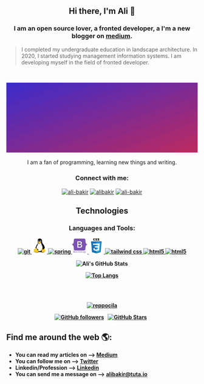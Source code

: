 
<h2 align="center"> Hi there, I'm Ali 👋 </h2>

<h3 align="center"> 
I am  an open source lover, a fronted developer, a I'm a new blogger on  <a href="https://medium.com/@ali-bakir" target="_blank">medium</a>.
 </h3>

>  I completed my undergraduate education in landscape architecture. In 2020, I started studying management information systems. I am developing myself in the field of fronted developer.
<br />

<p align="center">

<img src="/about-me.gif" alt="ali-bakir fronted engineer and blogger" />
</p>

<p align="center"> I am a fan of programming, learning new things and writing.</p>

<h3 align="center">Connect with me:</h3>
<p align="center">
<a href="https://www.hackerrank.com/alibakir" target="_blank"><img align="center" src="https://cdn3.iconfinder.com/data/icons/logos-and-brands-adobe/512/160_Hackerrank-512.png" alt="ali-bakir" height="30" width="30" /></a>
<a href="https://stackoverflow.com/users/20060788/alibakir" target="_blank"><img align="center" src="https://www.vectorlogo.zone/logos/stackoverflow/stackoverflow-icon.svg" alt="alibakir" height="30" width="30" /></a>
<a href="https://www.linkedin.com/in/ali-bakir/" target="_blank"><img align="center" src="https://www.vectorlogo.zone/logos/linkedin/linkedin-tile.svg" alt="ali-bakir" height="30" width="30" /></a>  
</p> 
  
<h2 align="center"><strong>Technologies<strong></h2>

</p>

<h3 align="center">Languages and Tools:</h3>
<p align="center"> <a href="https://git-scm.com/" target="_blank" rel="noreferrer"> <img src="https://www.vectorlogo.zone/logos/git-scm/git-scm-icon.svg" alt="git" width="40" height="40"/>  <a href="https://www.linux.org/" target="_blank" rel="noreferrer"> <img src="https://raw.githubusercontent.com/devicons/devicon/master/icons/linux/linux-original.svg" alt="linux" width="40" height="40"/> </a>  <a href="https://spring.io/" target="_blank" rel="noreferrer"> <img src="https://www.vectorlogo.zone/logos/springio/springio-icon.svg" alt="spring" width="40" height="40"/> </a>
 <a href="https://getbootstrap.com" target="_blank" rel="noreferrer"> <img src="https://raw.githubusercontent.com/devicons/devicon/master/icons/bootstrap/bootstrap-plain-wordmark.svg" alt="bootstrap" width="40" height="40"/> </a> <a href="https://www.w3schools.com/css/" target="_blank" rel="noreferrer"> <img src="https://raw.githubusercontent.com/devicons/devicon/master/icons/css3/css3-original-wordmark.svg" alt="css3" width="40" height="40"/> </a>  <a href="https://tailwindcss.com/ target="_blank" rel="noreferrer"> <img src="https://www.vectorlogo.zone/logos/tailwindcss/tailwindcss-icon.svg" alt="tailwind css" width="40" height="40"/> </a>
<a href="https://www.javascript.com/" target="_blank" rel="noreferrer"> <img src="https://www.vectorlogo.zone/logos/javascript/javascript-icon.svg" alt="html5" width="40" height="40"/> </a> <a href="https://www.python.org/" target="_blank" rel="noreferrer"> <img src="https://www.vectorlogo.zone/logos/python/python-icon.svg" alt="html5" width="40" height="40"/> </a> 

</p>






<p align="center">
<img align="center" src="https://github-readme-stats.vercel.app/api?username=ali-bakir&show_icons=true&locale=en&theme=github_dark" target="_blank" alt="Ali's GitHub Stats" /></p>

<div align="center">
  
[![Top Langs](https://github-readme-stats.vercel.app/api/top-langs/?username=ali-bakir&layout=compact&theme=github_dark)](https://github.com/ali-bakir/github-readme-stats)
  
<br />
<br />

 <a href="https://twitter.com/reppocila" target="blank"><img src="https://img.shields.io/twitter/follow/reppocila?logo=twitter&style=for-the-badge" target="_blank" alt="reppocila" /></a> 
 
  [![GitHub followers](https://img.shields.io/github/followers/ali-bakir?logo=GitHub&style=for-the-badge)](https://github.com/ali-bakir)  &nbsp; [![GitHub Stars](https://img.shields.io/github/stars/ali-bakir?logo=github&style=for-the-badge)](https://github.com/ali-bakir) &nbsp; 

 </div>

## Find me around the web 🌎:
- You can read my articles on  ⟶  <a href="https://medium.com/@ali-bakir" target="_blank">Medium</a> 
- You can follow me on  ⟶  <a href="https://twitter.com/reppocila" target="_blank">Twitter</a>
- Linkedin/Profession  ⟶  <a href="https://www.linkedin.com/in/ali-bakir/" target="_blank">Linkedin</a> 
- You can send me a message on  ⟶  <a class="line" target="_blank" href="mailto:alibakrr@protonmail.com">alibakir@tuta.io</a>


